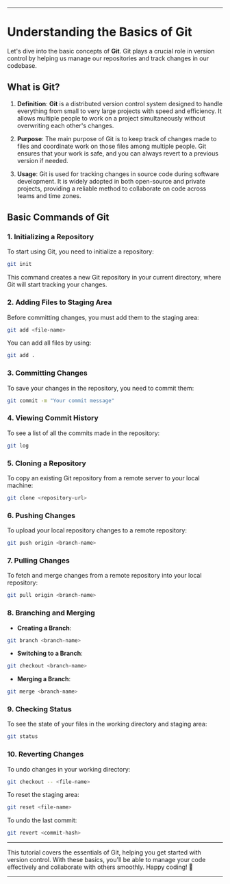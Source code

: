 
---

# Understanding the Basics of Git

Let's dive into the basic concepts of **Git**. Git plays a crucial role in version control by helping us manage our repositories and track changes in our codebase.

## What is Git?

1. **Definition**: **Git** is a distributed version control system designed to handle everything from small to very large projects with speed and efficiency. It allows multiple people to work on a project simultaneously without overwriting each other's changes.

2. **Purpose**: The main purpose of Git is to keep track of changes made to files and coordinate work on those files among multiple people. Git ensures that your work is safe, and you can always revert to a previous version if needed.

3. **Usage**: Git is used for tracking changes in source code during software development. It is widely adopted in both open-source and private projects, providing a reliable method to collaborate on code across teams and time zones.

## Basic Commands of Git

### 1. Initializing a Repository

To start using Git, you need to initialize a repository:

```bash
git init
```

This command creates a new Git repository in your current directory, where Git will start tracking your changes.

### 2. Adding Files to Staging Area

Before committing changes, you must add them to the staging area:

```bash
git add <file-name>
```

You can add all files by using:

```bash
git add .
```

### 3. Committing Changes

To save your changes in the repository, you need to commit them:

```bash
git commit -m "Your commit message"
```

### 4. Viewing Commit History

To see a list of all the commits made in the repository:

```bash
git log
```

### 5. Cloning a Repository

To copy an existing Git repository from a remote server to your local machine:

```bash
git clone <repository-url>
```

### 6. Pushing Changes

To upload your local repository changes to a remote repository:

```bash
git push origin <branch-name>
```

### 7. Pulling Changes

To fetch and merge changes from a remote repository into your local repository:

```bash
git pull origin <branch-name>
```

### 8. Branching and Merging

- **Creating a Branch**: 

```bash
git branch <branch-name>
```

- **Switching to a Branch**:

```bash
git checkout <branch-name>
```

- **Merging a Branch**:

```bash
git merge <branch-name>
```

### 9. Checking Status

To see the state of your files in the working directory and staging area:

```bash
git status
```

### 10. Reverting Changes

To undo changes in your working directory:

```bash
git checkout -- <file-name>
```

To reset the staging area:

```bash
git reset <file-name>
```

To undo the last commit:

```bash
git revert <commit-hash>
```

---

This tutorial covers the essentials of Git, helping you get started with version control. With these basics, you'll be able to manage your code effectively and collaborate with others smoothly. Happy coding! 🚀

---